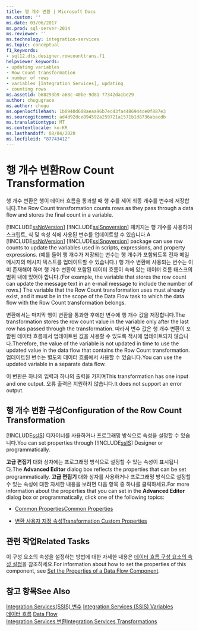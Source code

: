 ```yaml
---
title: 행 개수 변환 | Microsoft Docs
ms.custom: ''
ms.date: 03/06/2017
ms.prod: sql-server-2014
ms.reviewer: ''
ms.technology: integration-services
ms.topic: conceptual
f1_keywords:
- sql12.dts.designer.rowcounttrans.f1
helpviewer_keywords:
- updating variables
- Row Count transformation
- number of rows
- variables [Integration Services], updating
- counting rows
ms.assetid: b68293b9-a68c-40be-9d81-77342da1be29
author: chugugrace
ms.author: chugu
ms.openlocfilehash: 1b0940d608aeaa96b7ec43fa4486944ce0f887e3
ms.sourcegitcommit: ad4d92dce894592a259721a1571b1d8736abacdb
ms.translationtype: MT
ms.contentlocale: ko-KR
ms.lasthandoff: 08/04/2020
ms.locfileid: "87743412"
---
```

# <a name="row-count-transformation"></a><span data-ttu-id="57de1-102">행 개수 변환</span><span class="sxs-lookup"><span data-stu-id="57de1-102">Row Count Transformation</span></span>
  <span data-ttu-id="57de1-103">행 개수 변환은 행이 데이터 흐름을 통과할 때 행 수를 세어 최종 개수를 변수에 저장합니다.</span><span class="sxs-lookup"><span data-stu-id="57de1-103">The Row Count transformation counts rows as they pass through a data flow and stores the final count in a variable.</span></span>  
  
 <span data-ttu-id="57de1-104">[!INCLUDE[ssNoVersion](../../../includes/ssnoversion-md.md)] [!INCLUDE[ssISnoversion](../../../includes/ssisnoversion-md.md)] 패키지는 행 개수를 사용하여 스크립트, 식 및 속성 식에 사용된 변수를 업데이트할 수 있습니다.</span><span class="sxs-lookup"><span data-stu-id="57de1-104">A [!INCLUDE[ssNoVersion](../../../includes/ssnoversion-md.md)] [!INCLUDE[ssISnoversion](../../../includes/ssisnoversion-md.md)] package can use row counts to update the variables used in scripts, expressions, and property expressions.</span></span> <span data-ttu-id="57de1-105">(예를 들어 행 개수가 저장되는 변수는 행 개수가 포함되도록 전자 메일 메시지의 메시지 텍스트를 업데이트할 수 있습니다.) 행 개수 변환에 사용되는 변수는 이미 존재해야 하며 행 개수 변환이 포함된 데이터 흐름이 속해 있는 데이터 흐름 태스크의 범위 내에 있어야 합니다.</span><span class="sxs-lookup"><span data-stu-id="57de1-105">(For example, the variable that stores the row count can update the message text in an e-mail message to include the number of rows.) The variable that the Row Count transformation uses must already exist, and it must be in the scope of the Data Flow task to which the data flow with the Row Count transformation belongs.</span></span>  
  
 <span data-ttu-id="57de1-106">변환에서는 마지막 행이 변환을 통과한 후에만 변수에 행 개수 값을 저장합니다.</span><span class="sxs-lookup"><span data-stu-id="57de1-106">The transformation stores the row count value in the variable only after the last row has passed through the transformation.</span></span> <span data-ttu-id="57de1-107">따라서 변수 값은 행 개수 변환이 포함된 데이터 흐름에서 업데이트된 값을 사용할 수 있도록 적시에 업데이트되지 않습니다.</span><span class="sxs-lookup"><span data-stu-id="57de1-107">Therefore, the value of the variable is not updated in time to use the updated value in the data flow that contains the Row Count transformation.</span></span> <span data-ttu-id="57de1-108">업데이트된 변수는 별도의 데이터 흐름에서 사용할 수 있습니다.</span><span class="sxs-lookup"><span data-stu-id="57de1-108">You can use the updated variable in a separate data flow.</span></span>  
  
 <span data-ttu-id="57de1-109">이 변환은 하나의 입력과 하나의 출력을 가지며</span><span class="sxs-lookup"><span data-stu-id="57de1-109">This transformation has one input and one output.</span></span> <span data-ttu-id="57de1-110">오류 출력은 지원하지 않습니다.</span><span class="sxs-lookup"><span data-stu-id="57de1-110">It does not support an error output.</span></span>  
  
## <a name="configuration-of-the-row-count-transformation"></a><span data-ttu-id="57de1-111">행 개수 변환 구성</span><span class="sxs-lookup"><span data-stu-id="57de1-111">Configuration of the Row Count Transformation</span></span>  
 <span data-ttu-id="57de1-112">[!INCLUDE[ssIS](../../../includes/ssis-md.md)] 디자이너를 사용하거나 프로그래밍 방식으로 속성을 설정할 수 있습니다.</span><span class="sxs-lookup"><span data-stu-id="57de1-112">You can set properties through [!INCLUDE[ssIS](../../../includes/ssis-md.md)] Designer or programmatically.</span></span>  
  
 <span data-ttu-id="57de1-113">**고급 편집기** 대화 상자에는 프로그래밍 방식으로 설정할 수 있는 속성이 표시됩니다.</span><span class="sxs-lookup"><span data-stu-id="57de1-113">The **Advanced Editor** dialog box reflects the properties that can be set programmatically.</span></span> <span data-ttu-id="57de1-114">**고급 편집기** 대화 상자를 사용하거나 프로그래밍 방식으로 설정할 수 있는 속성에 대한 자세한 내용을 보려면 다음 항목 중 하나를 클릭하세요.</span><span class="sxs-lookup"><span data-stu-id="57de1-114">For more information about the properties that you can set in the **Advanced Editor** dialog box or programmatically, click one of the following topics:</span></span>  
  
-   [<span data-ttu-id="57de1-115">Common Properties</span><span class="sxs-lookup"><span data-stu-id="57de1-115">Common Properties</span></span>](../../common-properties.md)  
  
-   [<span data-ttu-id="57de1-116">변환 사용자 지정 속성</span><span class="sxs-lookup"><span data-stu-id="57de1-116">Transformation Custom Properties</span></span>](transformation-custom-properties.md)  
  
## <a name="related-tasks"></a><span data-ttu-id="57de1-117">관련 작업</span><span class="sxs-lookup"><span data-stu-id="57de1-117">Related Tasks</span></span>  
 <span data-ttu-id="57de1-118">이 구성 요소의 속성을 설정하는 방법에 대한 자세한 내용은 [데이터 흐름 구성 요소의 속성 설정](../set-the-properties-of-a-data-flow-component.md)을 참조하세요.</span><span class="sxs-lookup"><span data-stu-id="57de1-118">For information about how to set the properties of this component, see [Set the Properties of a Data Flow Component](../set-the-properties-of-a-data-flow-component.md).</span></span>  
  
## <a name="see-also"></a><span data-ttu-id="57de1-119">참고 항목</span><span class="sxs-lookup"><span data-stu-id="57de1-119">See Also</span></span>  
 <span data-ttu-id="57de1-120">[Integration Services&#40;SSIS&#41; 변수](../../integration-services-ssis-variables.md) </span><span class="sxs-lookup"><span data-stu-id="57de1-120">[Integration Services &#40;SSIS&#41; Variables](../../integration-services-ssis-variables.md) </span></span>  
 <span data-ttu-id="57de1-121">[데이터 흐름](../data-flow.md) </span><span class="sxs-lookup"><span data-stu-id="57de1-121">[Data Flow](../data-flow.md) </span></span>  
 [<span data-ttu-id="57de1-122">Integration Services 변환</span><span class="sxs-lookup"><span data-stu-id="57de1-122">Integration Services Transformations</span></span>](integration-services-transformations.md)  
  
  
